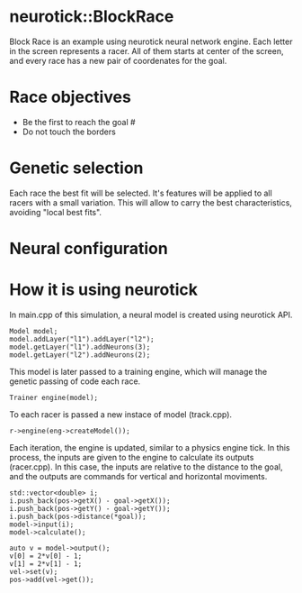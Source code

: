 # neurotick::BlockRace

Block Race is an example using neurotick neural network engine. Each letter in the screen represents a racer.
All of them starts at center of the screen, and every race has a new pair of coordenates for the goal.

# Race objectives

- Be the first to reach the goal #
- Do not touch the borders

# Genetic selection

Each race the best fit will be selected. It's features will be applied to all racers with a small variation.
This will allow to carry the best characteristics, avoiding "local best fits".

# Neural configuration



# How it is using neurotick

In main.cpp of this simulation, a neural model is created using neurotick API.

```
Model model;
model.addLayer("l1").addLayer("l2");
model.getLayer("l1").addNeurons(3);
model.getLayer("l2").addNeurons(2);
```

This model is later passed to a training engine, which will manage the genetic passing of code each race.
```
Trainer engine(model);
```

To each racer is passed a new instace of model (track.cpp).
```
r->engine(eng->createModel());
```

Each iteration, the engine is updated, similar to a physics engine tick. In this process, the inputs are given to the engine to calculate its outputs (racer.cpp). In this case, the inputs are relative to the distance to the goal, and the outputs are commands for vertical and horizontal moviments.
```
std::vector<double> i;
i.push_back(pos->getX() - goal->getX());
i.push_back(pos->getY() - goal->getY());
i.push_back(pos->distance(*goal));
model->input(i);
model->calculate();

auto v = model->output();
v[0] = 2*v[0] - 1;
v[1] = 2*v[1] - 1;
vel->set(v);
pos->add(vel->get());		
```

